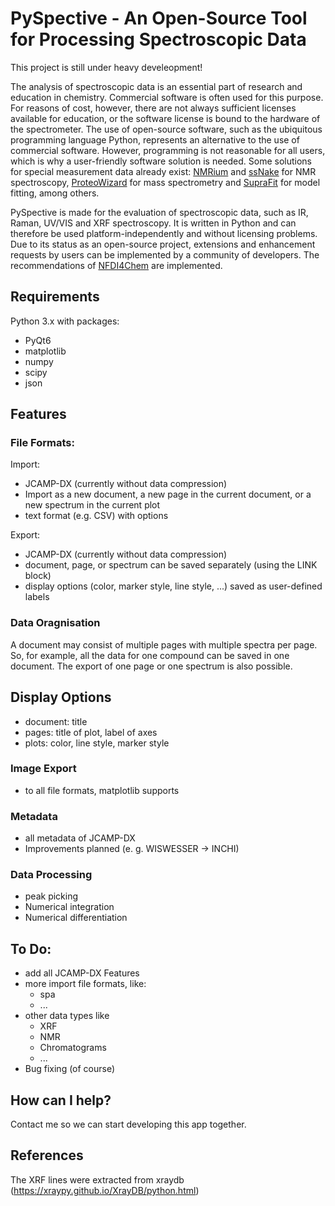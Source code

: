 # PySpective - An Open-Source Tool for Processing Spectroscopic Data

This project is still under heavy develeopment!

The analysis of spectroscopic data is an essential part of research and education in chemistry. Commercial software is often used for this purpose. For reasons of cost, however, there are not always sufficient licenses available for education, or the software license is bound to the hardware of the spectrometer. 
The use of open-source software, such as the ubiquitous programming language Python, represents an alternative to the use of commercial software. However, programming is not reasonable for all users, which is why a user-friendly software solution is needed. Some solutions for special measurement data already exist: [NMRium](https://www.nmrium.org/) and [ssNake](https://www.ru.nl/science/magneticresonance/software/ssnake/) for NMR spectroscopy, [ProteoWizard](https://proteowizard.sourceforge.io/) for mass spectrometry and [SupraFit](https://github.com/conradhuebler/SupraFit) for model fitting, among others.

PySpective is made for the evaluation of spectroscopic data, such as IR, Raman, UV/VIS and XRF spectroscopy. It is written in Python and can therefore be used platform-independently and without licensing problems. Due to its status as an open-source project, extensions and enhancement requests by users can be implemented by a community of developers. The recommendations of [NFDI4Chem](https://knowledgebase.nfdi4chem.de/knowledge_base/docs/synthetic_chemistry/) are implemented.

## Requirements

Python 3.x with packages:

- PyQt6
- matplotlib
- numpy
- scipy
- json

## Features

### File Formats:

Import:

- JCAMP-DX (currently without data compression)
- Import as a new document, a new page in the current document, or a new spectrum in the current plot
- text format (e.g. CSV) with options

Export:

- JCAMP-DX (currently without data compression)
- document, page, or spectrum can be saved separately (using the LINK block)
- display options (color, marker style, line style, ...) saved as user-defined labels

### Data Oragnisation

A document may consist of multiple pages with multiple spectra per page. So, for example, all the data for one compound can be saved in one document. The export of one page or one spectrum is also possible.

## Display Options

- document: title
- pages: title of plot, label of axes
- plots: color, line style, marker style

### Image Export

- to all file formats, matplotlib supports

### Metadata

- all metadata of JCAMP-DX
- Improvements planned (e. g. WISWESSER -> INCHI)

### Data Processing

- peak picking
- Numerical integration
- Numerical differentiation

## To Do:

- add all JCAMP-DX Features
- more import file formats, like:
  - spa
  - ...
- other data types like
  - XRF
  - NMR
  - Chromatograms
  - ...
- Bug fixing (of course)

## How can I help?

Contact me so we can start developing this app together.

## References
The XRF lines were extracted from xraydb (https://xraypy.github.io/XrayDB/python.html)